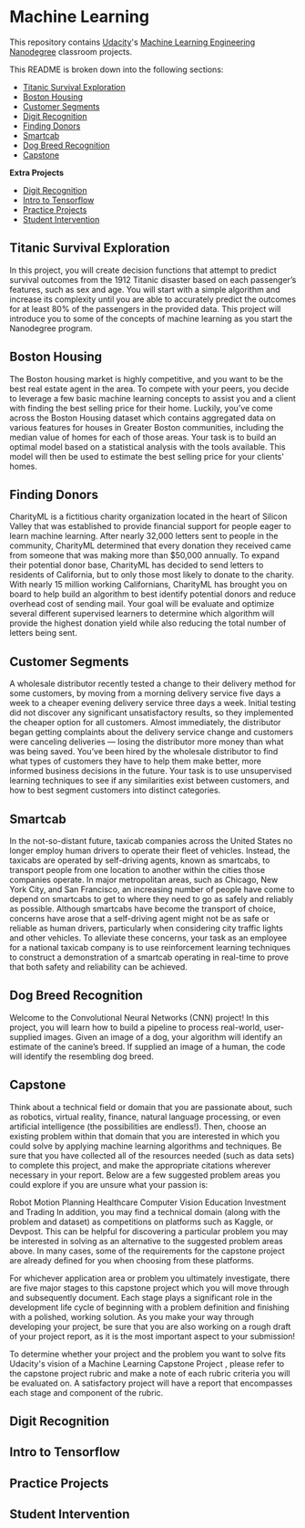 # Machine Learning

This repository contains  [Udacity](https://www.udacity.com/)'s [Machine Learning Engineering Nanodegree](https://www.udacity.com/course/machine-learning-engineer-nanodegree--nd009t) classroom projects.

This README is broken down into the following sections:

- [Titanic Survival Exploration](#titanic-survival-exploration)
- [Boston Housing](#boston-housing)
- [Customer Segments](#customer-segments)
- [Digit Recognition](#digit-recognition)
- [Finding Donors](#finding-donors)
- [Smartcab](#Smartcab)
- [Dog Breed Recognition](#dog-breed-recognition)
- [Capstone](#capstone)


**Extra Projects** 
- [Digit Recognition](#digit-recognition)
- [Intro to Tensorflow](#Intro-to-tensorflow)
- [Practice Projects](#practce-project)
- [Student Intervention](#student-Intervention)

## Titanic Survival Exploration ##
In this project, you will create decision functions that attempt to predict survival outcomes from the 1912 Titanic disaster based on each passenger’s features, such as sex and age. You will start with a simple algorithm and increase its complexity until you are able to accurately predict the outcomes for at least 80% of the passengers in the provided data. This project will introduce you to some of the concepts of machine learning as you start the Nanodegree program.
## Boston Housing ##
The Boston housing market is highly competitive, and you want to be the best real estate agent in the area. To compete with your peers, you decide to leverage a few basic machine learning concepts to assist you and a client with finding the best selling price for their home. Luckily, you’ve come across the Boston Housing dataset which contains aggregated data on various features for houses in Greater Boston communities, including the median value of homes for each of those areas. Your task is to build an optimal model based on a statistical analysis with the tools available. This model will then be used to estimate the best selling price for your clients' homes.
## Finding Donors ##
CharityML is a fictitious charity organization located in the heart of Silicon Valley that was established to provide financial support for people eager to learn machine learning. After nearly 32,000 letters sent to people in the community, CharityML determined that every donation they received came from someone that was making more than $50,000 annually. To expand their potential donor base, CharityML has decided to send letters to residents of California, but to only those most likely to donate to the charity. With nearly 15 million working Californians, CharityML has brought you on board to help build an algorithm to best identify potential donors and reduce overhead cost of sending mail. Your goal will be evaluate and optimize several different supervised learners to determine which algorithm will provide the highest donation yield while also reducing the total number of letters being sent.
## Customer Segments ##
A wholesale distributor recently tested a change to their delivery method for some customers, by moving from a morning delivery service five days a week to a cheaper evening delivery service three days a week. Initial testing did not discover any significant unsatisfactory results, so they implemented the cheaper option for all customers. Almost immediately, the distributor began getting complaints about the delivery service change and customers were canceling deliveries — losing the distributor more money than what was being saved. You’ve been hired by the wholesale distributor to find what types of customers they have to help them make better, more informed business decisions in the future. Your task is to use unsupervised learning techniques to see if any similarities exist between customers, and how to best segment customers into distinct categories.

## Smartcab ##
In the not-so-distant future, taxicab companies across the United States no longer employ human drivers to operate their fleet of vehicles. Instead, the taxicabs are operated by self-driving agents, known as smartcabs, to transport people from one location to another within the cities those companies operate. In major metropolitan areas, such as Chicago, New York City, and San Francisco, an increasing number of people have come to depend on smartcabs to get to where they need to go as safely and reliably as possible. Although smartcabs have become the transport of choice, concerns have arose that a self-driving agent might not be as safe or reliable as human drivers, particularly when considering city traffic lights and other vehicles. To alleviate these concerns, your task as an employee for a national taxicab company is to use reinforcement learning techniques to construct a demonstration of a smartcab operating in real-time to prove that both safety and reliability can be achieved.
## Dog Breed Recognition ##
Welcome to the Convolutional Neural Networks (CNN) project! In this project, you will learn how to build a pipeline to process real-world, user-supplied images. Given an image of a dog, your algorithm will identify an estimate of the canine’s breed. If supplied an image of a human, the code will identify the resembling dog breed.
## Capstone ##
Think about a technical field or domain that you are passionate about, such as robotics, virtual reality, finance, natural language processing, or even artificial intelligence (the possibilities are endless!). Then, choose an existing problem within that domain that you are interested in which you could solve by applying machine learning algorithms and techniques. Be sure that you have collected all of the resources needed (such as data sets) to complete this project, and make the appropriate citations wherever necessary in your report. Below are a few suggested problem areas you could explore if you are unsure what your passion is:

Robot Motion Planning
Healthcare
Computer Vision
Education
Investment and Trading
In addition, you may find a technical domain (along with the problem and dataset) as competitions on platforms such as Kaggle, or Devpost. This can be helpful for discovering a particular problem you may be interested in solving as an alternative to the suggested problem areas above. In many cases, some of the requirements for the capstone project are already defined for you when choosing from these platforms.

For whichever application area or problem you ultimately investigate, there are five major stages to this capstone project which you will move through and subsequently document. Each stage plays a significant role in the development life cycle of beginning with a problem definition and finishing with a polished, working solution. As you make your way through developing your project, be sure that you are also working on a rough draft of your project report, as it is the most important aspect to your submission!

To determine whether your project and the problem you want to solve fits Udacity's vision of a Machine Learning Capstone Project , please refer to the capstone project rubric and make a note of each rubric criteria you will be evaluated on. A satisfactory project will have a report that encompasses each stage and component of the rubric.
## Digit Recognition ##
## Intro to Tensorflow ##
## Practice Projects ##
## Student Intervention ##